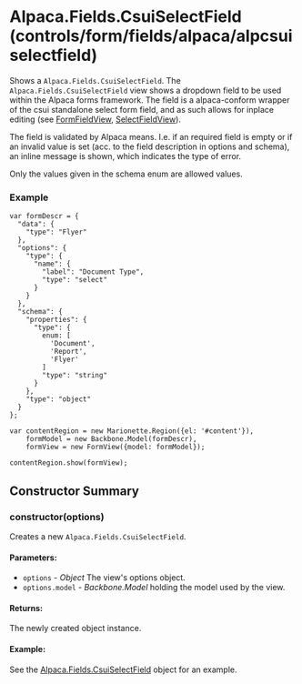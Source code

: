 # Alpaca.Fields.CsuiSelectField (controls/form/fields/alpaca/alpcsuiselectfield)

  Shows a `Alpaca.Fields.CsuiSelectField`. The `Alpaca.Fields.CsuiSelectField` view shows a 
  dropdown field to be used within the Alpaca forms framework. 
  The field is a alpaca-conform wrapper of the csui standalone select form field, and as such
  allows for inplace editing (see [FormFieldView](./formfield.md]), 
  [SelectFieldView](./selectfield.md)).
  
  The field is validated by Alpaca means. I.e. if an required field is empty or if an invalid
  value is set (acc. to the field description in options and schema), an inline message is shown,
  which indicates the type of error.

  Only the values given in the schema enum are allowed values.

### Example

    var formDescr = {
      "data": {
        "type": "Flyer"
      },
      "options": {
        "type": {
          "name": {
            "label": "Document Type",
            "type": "select"
          }
        }
      },
      "schema": {
        "properties": {
          "type": {
            enum: [
              'Document',
              'Report',
              'Flyer'
            ]
            "type": "string"
          }
        },
        "type": "object"
      }
    };

    var contentRegion = new Marionette.Region({el: '#content'}),
        formModel = new Backbone.Model(formDescr),
        formView = new FormView({model: formModel});

    contentRegion.show(formView);

## Constructor Summary

### constructor(options)

  Creates a new `Alpaca.Fields.CsuiSelectField`.

#### Parameters:
* `options` - *Object* The view's options object.
* `options.model` - *Backbone.Model* holding the model used by the view.

#### Returns:

  The newly created object instance.

#### Example:

  See the [Alpaca.Fields.CsuiSelectField](#) object for an example.


